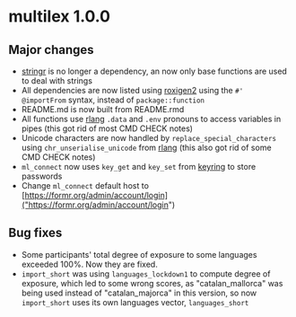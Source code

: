 # multilex 1.0.0

## Major changes

* [stringr](https://stringr.tidyverse.org/) is no longer a dependency, an now only base functions are used to deal with strings
* All dependencies are now listed using [roxigen2](https://github.com/r-lib/roxygen2) using the `#' @importFrom` syntax, instead of `package::function`
* README.md is now built from README.rmd 
* All functions use [rlang](https://rlang.r-lib.org/) `.data` and `.env` pronouns to access variables in pipes (this got rid of most CMD CHECK notes)
* Unicode characters are now handled by `replace_special_characters` using `chr_unserialise_unicode` from [rlang](https://rlang.r-lib.org/) (this also got rid of some CMD CHECK notes)
* `ml_connect` now uses `key_get` and `key_set` from  [keyring](https://github.com/r-lib/keyring) to store passwords
* Change `ml_connect` default host to [https://formr.org/admin/account/login]("https://formr.org/admin/account/login")

## Bug fixes

* Some participants' total degree of exposure to some languages exceeded 100%. Now they are fixed.
* `import_short` was using `languages_lockdown1` to compute degree of exposure, which led to some wrong scores, as "catalan_mallorca" was being used instead of "catalan_majorca" in this version, so now `import_short` uses its own languages vector, `languages_short`


